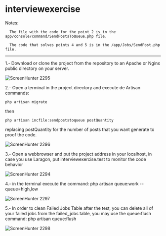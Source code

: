 # interviewexercise

 Notes:
 
      The file with the code for the point 2 is in the app/console/command/SendPostsToQueue.php file.
 
      The code that solves points 4 and 5 is in the /app/Jobs/SendPost.php file.
      
------------------------------------------------------------------------------------------------------------------------------      
 
 1.- Download or clone the project from the repository to an Apache or Nginx public directory on your server.
 
 ![ScreenHunter 2295](https://user-images.githubusercontent.com/11873645/144964244-ec9b781d-4644-478f-983c-d64c39130f7e.png)
 
 2.- Open a terminal in the project directory and execute de Artisan commands: 
 
    php artisan migrate
    
 then 

    php artisan incfile:sendpoststoqueue postQuantity
    
 replacing postQuantity for the number of posts that you want generate to proof the code.
 
 ![ScreenHunter 2296](https://user-images.githubusercontent.com/11873645/144964830-ee1b0530-0568-4f10-a68e-eb25cbce20f9.png)

 3.- Open a webbrowser and put the project address in your localhost, in case you use Laragon, put interviewexercise.test to monitor the code behavior
 
![ScreenHunter 2294](https://user-images.githubusercontent.com/11873645/144963968-5adca735-4915-4851-a38c-5dd40319c46a.png)

 4.- in the terminal execute the command: php artisan queue:work --queue=high,low
 
![ScreenHunter 2297](https://user-images.githubusercontent.com/11873645/144965179-c23895ba-8a53-4913-8838-9a5cba2d0e8f.png)

 5.- In order to clean Failed Jobs Table after the test, you can delete all of your failed jobs from the failed_jobs table, 
 you may use the queue:flush command: php artisan queue:flush
 
 ![ScreenHunter 2298](https://user-images.githubusercontent.com/11873645/144965579-7eea48d7-e0c1-479a-8145-6eaf3916208e.png)

